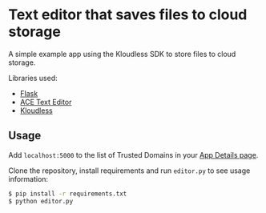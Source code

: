 Text editor that saves files to cloud storage
===============================================

A simple example app using the Kloudless SDK to store files to cloud storage.

Libraries used:

* [Flask](http://flask.pocoo.org/)
* [ACE Text Editor](http://ace.c9.io/)
* [Kloudless](https://developers.kloudless.com/)

## Usage

Add `localhost:5000` to the list of Trusted Domains in your
[App Details page](https://developers.kloudless.com/applications/*/details).

Clone the repository, install requirements and run `editor.py` to see usage information:
```bash
$ pip install -r requirements.txt
$ python editor.py
```
